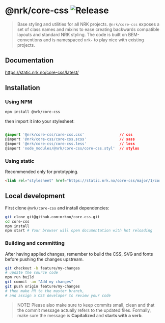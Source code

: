 # @nrk/core-css ![Release](https://img.shields.io/github/release/nrkno/core-css.svg)
> Base styling and utilities for all NRK projects.
> `@nrk/core-css` exposes a set of class names and mixins to ease creating backwards compatible layouts and standard NRK styling. The code is built on BEM-conventions and is namespaced `nrk-` to play nice with existing projects.

## Documentation
https://static.nrk.no/core-css/latest/

## Installation

### Using NPM

```sh
npm install @nrk/core-css
```

then import it into your stylesheet:

```css

@import '@nrk/core-css/core-css.css'                // css
@import '@nrk/core-css/core-css.scss'               // sass
@import '@nrk/core-css/core-css.less'               // less
@import 'node_modules/@nrk/core-css/core-css.styl'  // stylus
```

### Using static

Recommended only for prototyping.

```html
<link rel="stylesheet" href="https://static.nrk.no/core-css/major/1/core-css.min.css">
```

## Local development
First clone `@nrk/core-css` and install dependencies:

```bash
git clone git@github.com:nrkno/core-css.git
cd core-css
npm install
npm start # Your browser will open documentation with hot reloading
```

### Building and committing
After having applied changes, remember to build the CSS, SVG and fonts before pushing the changes upstream.

```bash
git checkout -b feature/my-changes
# update the source code
npm run build
git commit -am "Add my changes"
git push origin feature/my-changes
# then make PR to the master branch,
# and assign a CSS developer to review your code
```

> NOTE! Please also make sure to keep commits small, clean and that the commit message actually refers to the updated files. Formally, make sure the message is **Capitalized** and **starts with a verb**.
